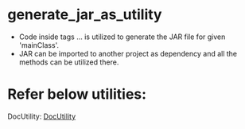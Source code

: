 # generate_jar_as_utility
* Code inside tags <build>...</build> is utilized to generate the JAR file for given 'mainClass'.
* JAR can be imported to another project as dependency and all the methods can be utilized there.
# Refer below utilities:
DocUtility: [DocUtility](https://github.com/tarunwalia/DocUtility)
